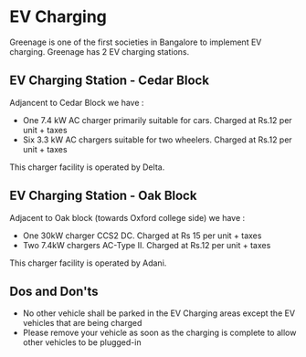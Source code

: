 
# EV Charging


Greenage is one of the first societies in Bangalore to implement EV charging. Greenage has 2 EV charging stations.

## EV Charging Station - Cedar Block

Adjancent to Cedar Block we have :
- One 7.4 kW AC charger primarily suitable for cars. Charged at Rs.12 per unit + taxes
- Six 3.3 kW AC chargers suitable for two wheelers. Charged at Rs.12 per unit + taxes

This charger facility is operated by Delta.

 
 ## EV Charging Station - Oak Block

Adjacent to Oak block (towards Oxford college side) we have :
- One 30kW charger CCS2 DC. Charged at Rs 15 per unit + taxes
- Two 7.4kW chargers AC-Type II. Charged at Rs.12 per unit + taxes

This charger facility is operated by Adani. 


 ## Dos and Don'ts

 - No other vehicle shall be parked in the EV Charging areas except the EV vehicles that are being charged
 - Please remove your vehicle as soon as the charging is complete to allow other vehicles to be plugged-in
